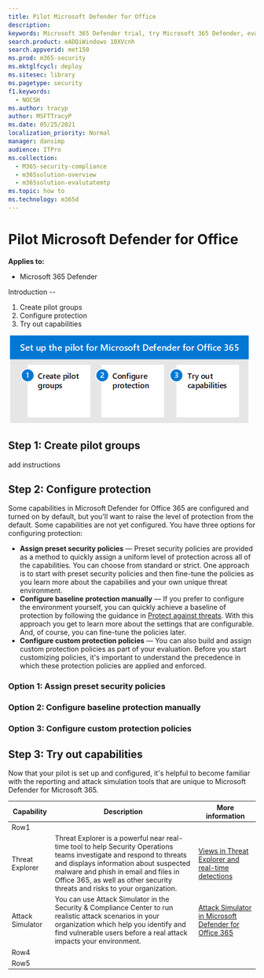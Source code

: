 ```yaml
---
title: Pilot Microsoft Defender for Office
description: 
keywords: Microsoft 365 Defender trial, try Microsoft 365 Defender, evaluate Microsoft 365 Defender, Microsoft 365 Defender evaluation lab, Microsoft 365 Defender pilot, cyber security, advanced persistent threat, enterprise security, devices, device, identity, users, data, applications, incidents, automated investigation and remediation, advanced hunting
search.product: eADQiWindows 10XVcnh
search.appverid: met150
ms.prod: m365-security
ms.mktglfcycl: deploy
ms.sitesec: library
ms.pagetype: security
f1.keywords: 
  - NOCSH
ms.author: tracyp
author: MSFTTracyP
ms.date: 05/25/2021
localization_priority: Normal
manager: dansimp
audience: ITPro
ms.collection: 
  - M365-security-compliance
  - m365solution-overview
  - m365solution-evalutatemtp
ms.topic: how to
ms.technology: m365d
---
```


# Pilot Microsoft Defender for Office

**Applies to:**
- Microsoft 365 Defender

Introduction --
1. Create pilot groups
1. Configure protection
1. Try out capabilities

![Steps for creating the pilot for Microsoft 365 Defender for Office](../../media/defender/m365-defender-office-pilot.png)



## Step 1: Create pilot groups

add instructions


## Step 2: Configure protection

Some capabilities in Microsoft Defender for Office 365 are configured and turned on by default, but you'll want to raise the level of protection from the default. Some capabilities are not yet configured. You have three options for configuring protection:
- **Assign preset security policies** — Preset security policies are provided as a method to quickly assign a uniform level of protection across all of the capabilities. You can choose from standard or strict. One approach is to start with preset security policies and then fine-tune the policies as you learn more about the capabilies and your own unique threat environment. 
- **Configure baseline protection manually** — If you prefer to configure the environment yourself, you can quickly achieve a baseline of protection by following the guidance in [Protect against threats](../office-365-security/protect-against-threats.md). With this approach you get to learn more about the settings that are configurable. And, of course, you can fine-tune the policies later.
- **Configure custom protection policies** — You can also build and assign custom protection policies as part of your evaluation. Before you start customizing policies, it's important to understand the precedence in which these protection policies are applied and enforced.

### Option 1: Assign preset security policies

### Option 2: Configure baseline protection manually

### Option 3: Configure custom protection policies


## Step 3: Try out capabilities

Now that your pilot is set up and configured, it's helpful to become familiar with the reporting and attack simulation tools that are unique to Microsoft Defender for Microsoft 365.


|Capability  |Description  |More information  |
|---------|---------|---------|
|Row1     |         |         |
|Threat Explorer     | Threat Explorer is a powerful near real-time tool to help Security Operations teams investigate and respond to threats and displays information about suspected malware and phish in email and files in Office 365, as well as other security threats and risks to your organization.        | [Views in Threat Explorer and real-time detections ](../office-365-security/threat-explorer-views.md)       |
|Attack Simulator     | You can use Attack Simulator in the Security & Compliance Center to run realistic attack scenarios in your organization which help you identify and find vulnerable users before a real attack impacts your environment.        |  [Attack Simulator in Microsoft Defender for Office 365](../office-365-security/attack-simulator.md)       |
|Row4     |         |         |
|Row5     |         |         |



